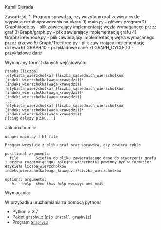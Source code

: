 Kamil Gierada

Zawartość:
    1.  Program sprawdza, czy wczytany graf zawiera cykle i wypisuje rezult sprawdzenia na ekran.
        1) main.py              - główny program
        2) Graph/node.py        - plik zawierający implementację węzła wymaganego przez graf
        3) Graph/graph.py       - plik zawierający implementację grafu
        4) Graph/Tree/node.py   - plik zawierający implementację węzła wymaganego przez drzewo
        5) Graph/Tree/tree.py   - plik zawierający implementację drzewa
        6) GRAPH.10             - przykładowe dane
        7) GRAPH_CYCLE.10       - przykładowe dane

Wymagany format danych wejściowych:

```
@tasks [liczba]
[etykieta_wierzchołka] [liczba_sąsiednich_wierzchołków] [indeks_wierzchołka(waga_krawędzi)]*[indeks_wierzchołka(waga_krawędzi)]
[etykieta_wierzchołka] [liczba_sąsiednich_wierzchołków] [indeks_wierzchołka(waga_krawędzi)]*[indeks_wierzchołka(waga_krawędzi)]
...
[etykieta_wierzchołka] [liczba_sąsiednich_wierzchołków] [indeks_wierzchołka(waga_krawędzi)]*[indeks_wierzchołka(waga_krawędzi)]
@[ciąg dalszy pliku...]
```

Jak uruchomić:

```
usage: main.py [-h] file

Program wczytuje z pliku graf oraz sprawdza, czy zawiera cykle

positional arguments:
  file        Ścieżka do pliku zawierającego dane do stworzenia grafu i drzewa rozpinającego. Kolejne wierzchołki powinny być w formacie: etykieta liczba_wierzchołków indeks_wierzchołka(waga_krawędzi)*liczba_wierzchołków     

optional arguments:
  -h, --help  show this help message and exit
```

Wymagania:

W przypadku uruchamiania za pomocą pythona
- Python > 3.7
- Pakiet `graphviz` (`pip install graphviz`)
- Program [`Graphviz`](https://www.graphviz.org/)
